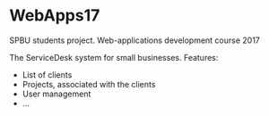 # WebApps17
SPBU students project. Web-applications development course 2017

The ServiceDesk system for small businesses. Features:

 - List of clients
 - Projects, associated with the clients
 - User management
 - ...
